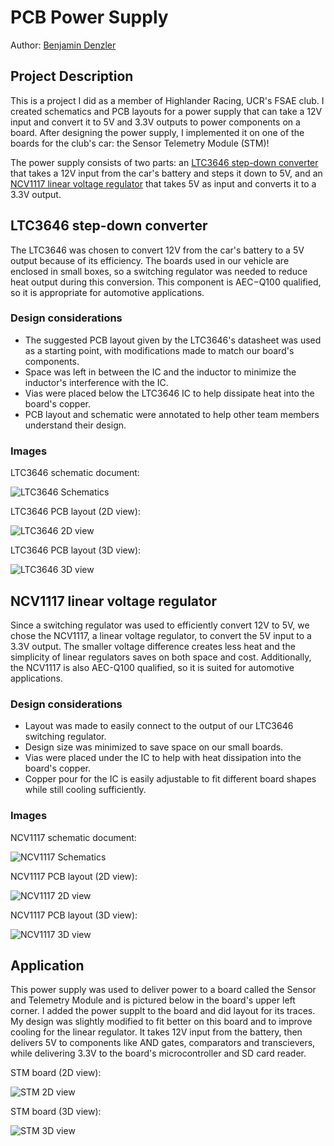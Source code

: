 # PCB Power Supply

 Author: [Benjamin Denzler](https://github.com/ben-denzler)
 
 ## Project Description

This is a project I did as a member of Highlander Racing, UCR's FSAE club. I created schematics and PCB layouts for a power supply that can take a 12V input and convert it to 5V and 3.3V outputs to power components on a board. After designing the power supply, I implemented it on one of the boards for the club's car: the Sensor Telemetry Module (STM)!

The power supply consists of two parts: an [LTC3646 step-down converter](https://www.analog.com/en/products/ltc3646.html#product-overview) that takes a 12V input from the car's battery and steps it down to 5V, and an [NCV1117 linear voltage regulator](https://www.onsemi.com/products/power-management/linear-regulators-ldo/ncv1117) that takes 5V as input and converts it to a 3.3V output.

## LTC3646 step-down converter

The LTC3646 was chosen to convert 12V from the car's battery to a 5V output because of its efficiency. The boards used in our vehicle are enclosed in small boxes, so a switching regulator was needed to reduce heat output during this conversion. This component is AEC−Q100 qualified, so it is appropriate for automotive applications.

### Design considerations

* The suggested PCB layout given by the LTC3646's datasheet was used as a starting point, with modifications made to match our board's components.
* Space was left in between the IC and the inductor to minimize the inductor's interference with the IC.
* Vias were placed below the LTC3646 IC to help dissipate heat into the board's copper.
* PCB layout and schematic were annotated to help other team members understand their design.

### Images

LTC3646 schematic document:

![LTC3646 Schematics](images/LTC3646_Schematic.png)
 
LTC3646 PCB layout (2D view):

![LTC3646 2D view](images/LTC3646_2D.png)
 
LTC3646 PCB layout (3D view):

![LTC3646 3D view](images/LTC3646_3D.png)

## NCV1117 linear voltage regulator

Since a switching regulator was used to efficiently convert 12V to 5V, we chose the NCV1117, a linear voltage regulator, to convert the 5V input to a 3.3V output. The smaller voltage difference creates less heat and the simplicity of linear regulators saves on both space and cost. Additionally, the NCV1117 is also AEC-Q100 qualified, so it is suited for automotive applications.

### Design considerations

* Layout was made to easily connect to the output of our LTC3646 switching regulator.
* Design size was minimized to save space on our small boards.
* Vias were placed under the IC to help with heat dissipation into the board's copper.
* Copper pour for the IC is easily adjustable to fit different board shapes while still cooling sufficiently.

### Images

NCV1117 schematic document:

![NCV1117 Schematics](images/NCV1117_Schematic.png)
 
NCV1117 PCB layout (2D view):

![NCV1117 2D view](images/NCV1117_2D.png)
 
NCV1117 PCB layout (3D view):

![NCV1117 3D view](images/NCV1117_3D.png)
 
 ## Application
 
 This power supply was used to deliver power to a board called the Sensor and Telemetry Module and is pictured below in the board's upper left corner. I added the power supplt to the board and did layout for its traces. My design was slightly modified to fit better on this board and to improve cooling for the linear regulator. It takes 12V input from the battery, then delivers 5V to components like AND gates, comparators and transcievers, while delivering 3.3V to the board's microcontroller and SD card reader.
 
STM board (2D view):

![STM 2D view](images/STM_2D.png)

STM board (3D view):

![STM 3D view](images/STM_3D.png)
